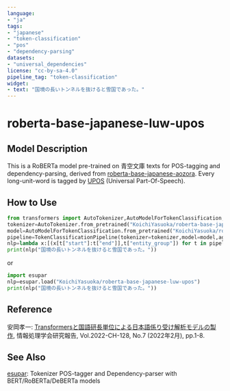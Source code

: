 ```yaml
---
language:
- "ja"
tags:
- "japanese"
- "token-classification"
- "pos"
- "dependency-parsing"
datasets:
- "universal_dependencies"
license: "cc-by-sa-4.0"
pipeline_tag: "token-classification"
widget:
- text: "国境の長いトンネルを抜けると雪国であった。"
---
```


# roberta-base-japanese-luw-upos

## Model Description

This is a RoBERTa model pre-trained on 青空文庫 texts for POS-tagging and dependency-parsing, derived from [roberta-base-japanese-aozora](https://huggingface.co/KoichiYasuoka/roberta-base-japanese-aozora). Every long-unit-word is tagged by [UPOS](https://universaldependencies.org/u/pos/) (Universal Part-Of-Speech).

## How to Use

```py
from transformers import AutoTokenizer,AutoModelForTokenClassification,TokenClassificationPipeline
tokenizer=AutoTokenizer.from_pretrained("KoichiYasuoka/roberta-base-japanese-luw-upos")
model=AutoModelForTokenClassification.from_pretrained("KoichiYasuoka/roberta-base-japanese-luw-upos")
pipeline=TokenClassificationPipeline(tokenizer=tokenizer,model=model,aggregation_strategy="simple")
nlp=lambda x:[(x[t["start"]:t["end"]],t["entity_group"]) for t in pipeline(x)]
print(nlp("国境の長いトンネルを抜けると雪国であった。"))
```

or


```py
import esupar
nlp=esupar.load("KoichiYasuoka/roberta-base-japanese-luw-upos")
print(nlp("国境の長いトンネルを抜けると雪国であった。"))
```

## Reference

安岡孝一: [Transformersと国語研長単位による日本語係り受け解析モデルの製作](http://id.nii.ac.jp/1001/00216223/), 情報処理学会研究報告, Vol.2022-CH-128, No.7 (2022年2月), pp.1-8.

## See Also

[esupar](https://github.com/KoichiYasuoka/esupar): Tokenizer POS-tagger and Dependency-parser with BERT/RoBERTa/DeBERTa models

